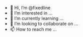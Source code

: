 - 👋 Hi, I’m @fixedline
- 👀 I’m interested in ...
- 🌱 I’m currently learning ...
- 💞️ I’m looking to collaborate on ...
- 📫 How to reach me ...

<!---
fixedline/fixedline is a ✨ special ✨ repository because its `README.md` (this file) appears on your GitHub profile.
You can click the Preview link to take a look at your changes.
--->
